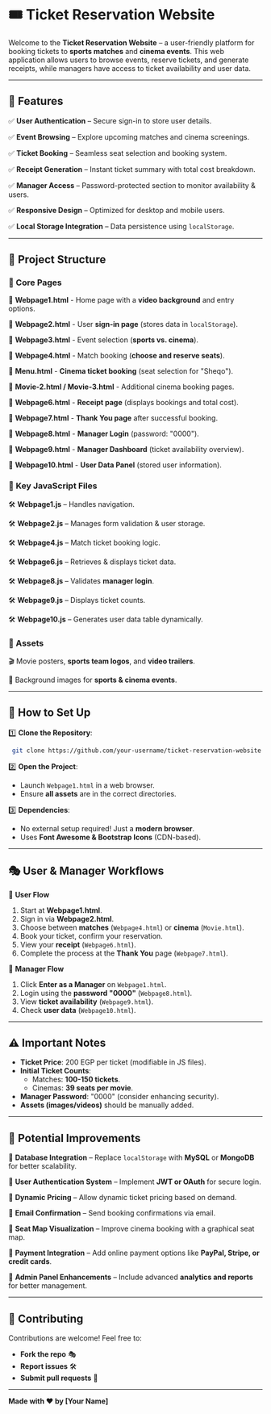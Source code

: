 # 🎟️ Ticket Reservation Website

Welcome to the **Ticket Reservation Website** – a user-friendly platform for booking tickets to **sports matches** and **cinema events**. This web application allows users to browse events, reserve tickets, and generate receipts, while managers have access to ticket availability and user data.

---

## 🚀 Features

✅ **User Authentication** – Secure sign-in to store user details.

✅ **Event Browsing** – Explore upcoming matches and cinema screenings.

✅ **Ticket Booking** – Seamless seat selection and booking system.

✅ **Receipt Generation** – Instant ticket summary with total cost breakdown.

✅ **Manager Access** – Password-protected section to monitor availability & users.

✅ **Responsive Design** – Optimized for desktop and mobile users.

✅ **Local Storage Integration** – Data persistence using `localStorage`.

---

## 📂 Project Structure

### 🔹 Core Pages
📌 **Webpage1.html** - Home page with a **video background** and entry options.

📌 **Webpage2.html** - User **sign-in page** (stores data in `localStorage`).

📌 **Webpage3.html** - Event selection (**sports vs. cinema**).

📌 **Webpage4.html** - Match booking (**choose and reserve seats**).

📌 **Menu.html** - **Cinema ticket booking** (seat selection for "Sheqo").

📌 **Movie-2.html / Movie-3.html** - Additional cinema booking pages.

📌 **Webpage6.html** - **Receipt page** (displays bookings and total cost).

📌 **Webpage7.html** - **Thank You page** after successful booking.

📌 **Webpage8.html** - **Manager Login** (password: "0000").

📌 **Webpage9.html** - **Manager Dashboard** (ticket availability overview).

📌 **Webpage10.html** - **User Data Panel** (stored user information).

### 🔹 Key JavaScript Files
🛠️ **Webpage1.js** – Handles navigation.

🛠️ **Webpage2.js** – Manages form validation & user storage.

🛠️ **Webpage4.js** – Match ticket booking logic.

🛠️ **Webpage6.js** – Retrieves & displays ticket data.

🛠️ **Webpage8.js** – Validates **manager login**.

🛠️ **Webpage9.js** – Displays ticket counts.

🛠️ **Webpage10.js** – Generates user data table dynamically.

### 🎨 Assets 
🎬 Movie posters, **sports team logos**, and **video trailers**.

📸 Background images for **sports & cinema events**.

---

## 🔧 How to Set Up

1️⃣ **Clone the Repository**:
```bash
 git clone https://github.com/your-username/ticket-reservation-website.git
```
2️⃣ **Open the Project**:
- Launch `Webpage1.html` in a web browser.
- Ensure **all assets** are in the correct directories.

3️⃣ **Dependencies**:
- No external setup required! Just a **modern browser**.
- Uses **Font Awesome & Bootstrap Icons** (CDN-based).

---

## 🎭 User & Manager Workflows

👤 **User Flow**
1. Start at **Webpage1.html**.
2. Sign in via **Webpage2.html**.
3. Choose between **matches** (`Webpage4.html`) or **cinema** (`Movie.html`).
4. Book your ticket, confirm your reservation.
5. View your **receipt** (`Webpage6.html`).
6. Complete the process at the **Thank You** page (`Webpage7.html`).

👔 **Manager Flow**
1. Click **Enter as a Manager** on `Webpage1.html`.
2. Login using the **password "0000"** (`Webpage8.html`).
3. View **ticket availability** (`Webpage9.html`).
4. Check **user data** (`Webpage10.html`).

---

## ⚠️ Important Notes
- **Ticket Price**: 200 EGP per ticket (modifiable in JS files).
- **Initial Ticket Counts**:
  - Matches: **100-150 tickets**.
  - Cinemas: **39 seats per movie**.
- **Manager Password**: "0000" (consider enhancing security).
- **Assets (images/videos)** should be manually added.

---

## 🚀 Potential Improvements
🔹 **Database Integration** – Replace `localStorage` with **MySQL** or **MongoDB** for better scalability.

🔹 **User Authentication System** – Implement **JWT or OAuth** for secure login.

🔹 **Dynamic Pricing** – Allow dynamic ticket pricing based on demand.

🔹 **Email Confirmation** – Send booking confirmations via email.

🔹 **Seat Map Visualization** – Improve cinema booking with a graphical seat map.

🔹 **Payment Integration** – Add online payment options like **PayPal, Stripe, or credit cards**.

🔹 **Admin Panel Enhancements** – Include advanced **analytics and reports** for better management.

---

## 🤝 Contributing
Contributions are welcome! Feel free to:
- **Fork the repo** 🎭
- **Report issues** 🛠️
- **Submit pull requests** 🚀

---

**Made with ❤️ by [Your Name]**

